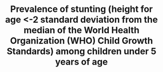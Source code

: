---
actual_indicator_available: Percent of US children from birth up to 5 years with height-for-age
  less than 2 standard deviations of the median of the WHO Child Growth Standards.
comments_and_limitations: Estimates reported for a given year pertain to pooled data
  for a 2-year period. The estimated percent meets the NCHS standards for reliability
  and precision.
data_non_statistical: false
date_metadata_updated: February, 2018
date_of_national_source_publication: October, 2015
goal_meta_link: http://unstats.un.org/sdgs/files/metadata-compilation/Metadata-Goal-2.pdf
graph_title: Percent of US children ages 0 to 5 experiencing stunting
graph_type: bar
has_metadata: true
indicator: 2.2.1
indicator_definition: Number of under-fives falling below minus 2 standard deviations
  from the median height-for-age of the reference population.Children under 5 years
  of age in the surveyed population
indicator_name: Prevalence of stunting (height for age <-2 standard deviation from
  the median of the World Health Organization (WHO) Child Growth Standards) among
  children under 5 years of age
indicator_sort_order: 02-02-01
indicator_variable: stunt_pct_us
layout: indicator
national_geographical_coverage: United States
periodicity: Biannually (every 2 years)
permalink: /2-2-1/
published: true
reporting_status: complete
sdg_goal: 2
source_active_1: true
source_agency_staff_email_1: AMBranum@cdc.gov
source_agency_staff_name_1: Division of Health and Nutrition Examination Survey
source_agency_survey_dataset_1: Centers for Disease Control/National Center for Health
  Statistics/National Health and Nutrition Examination Survey
source_notes_1: null
source_organisation_1: Centers for Disease Control/National Center for Health Statistics/National
  Health and Nutrition Examination Survey
source_title_1: null
source_url_1: http://www.cdc.gov/nchs/nhanes/index.htm
target: By 2030, end all forms of malnutrition, including achieving, by 2025, the
  internationally agreed targets on stunting and wasting in children under 5 years
  of age, and address the nutritional needs of adolescent girls, pregnant and lactating
  women and older persons.
target_id: '2.2'
time_period: 2000-2014
title: Prevalence of stunting (height for age <-2 standard deviation from the median
  of the World Health Organization (WHO) Child Growth Standards) among children under
  5 years of age
un_custodial_agency: 'UNICEF (Partnering agencies: WHO)'
un_designated_tier: '1'
us_method_of_computation: The number of children from birth through <5 years with
  height-for-age more than 2 standard deviations below the median length/height-for-age
  was divided by the total number of children from birth through 5 years and the result
  was multiplied by 100.  The numbers and resulting estimate are weighted to be nationally
  representative.  The 2013-2014 NHANES data were merged with the expanded WHO growth
  chart files of length/height-for-age for boys and girls by age in days. Age in months
  at examination on the NHANES 2013-2014 file was converted to age in days by multiplying
  it by 30.4375 and taking the largest integer of the result.
variable_description: null
variable_notes: null
---